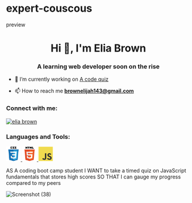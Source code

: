 # expert-couscous
preview
<h1 align="center">Hi 👋, I'm Elia Brown</h1>
<h3 align="center">A learning web developer soon on the rise</h3>

- 🔭 I’m currently working on [A code quiz](https://github.com/browneli003/expert-couscous)

- 📫 How to reach me **brownelijah143@gmail.com**

<h3 align="left">Connect with me:</h3>
<p align="left">
<a href="https://linkedin.com/in/elia brown" target="blank"><img align="center" src="https://raw.githubusercontent.com/rahuldkjain/github-profile-readme-generator/master/src/images/icons/Social/linked-in-alt.svg" alt="elia brown" height="30" width="40" /></a>
</p>

<h3 align="left">Languages and Tools:</h3>
<p align="left"> <a href="https://www.w3schools.com/css/" target="_blank"> <img src="https://raw.githubusercontent.com/devicons/devicon/master/icons/css3/css3-original-wordmark.svg" alt="css3" width="40" height="40"/> </a> <a href="https://www.w3.org/html/" target="_blank"> <img src="https://raw.githubusercontent.com/devicons/devicon/master/icons/html5/html5-original-wordmark.svg" alt="html5" width="40" height="40"/> </a> <a href="https://developer.mozilla.org/en-US/docs/Web/JavaScript" target="_blank"> <img src="https://raw.githubusercontent.com/devicons/devicon/master/icons/javascript/javascript-original.svg" alt="javascript" width="40" height="40"/> </a> </p>

AS A coding boot camp student
I WANT to take a timed quiz on JavaScript fundamentals that stores high scores
SO THAT I can gauge my progress compared to my peers

![Screenshot (38)](https://user-images.githubusercontent.com/84150748/125211232-30e63e00-e262-11eb-9624-c8ba9146e489.png)
